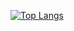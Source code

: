 [![Top Langs](https://github-readme-stats.vercel.app/api/top-langs/?username=Jacinto27&layout=compact)](https://github.com/anuraghazra/github-readme-stats)
<!---
Jacinto27/Jacinto27 is a ✨ special ✨ repository because its `README.md` (this file) appears on your GitHub profile.
You can click the Preview link to take a look at your changes.
--->
